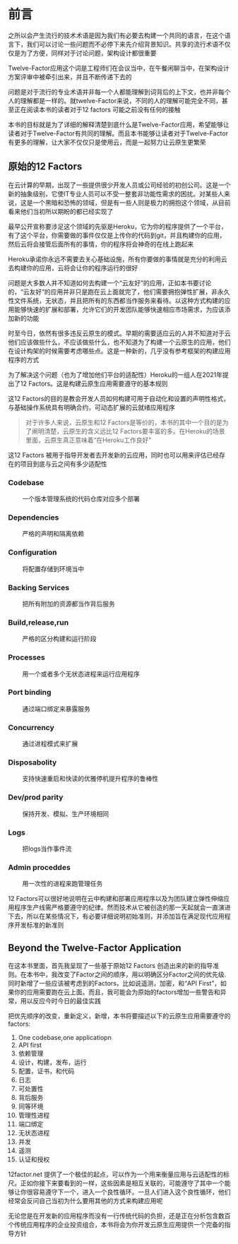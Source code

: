 # 前言

之所以会产生流行的技术术语是因为我们有必要去构建一个共同的语言，在这个语言下，我们可以讨论一些问题而不必停下来先介绍背景知识。共享的流行术语不仅仅是为了方便，同样对于讨论问题，架构设计都很重要

Twelve-Factor应用这个词是工程师们在会议当中，在午餐闲聊当中，在架构设计方案评审中被牵引出来，并且不断传递下去的

问题是对于流行的专业术语并非每一个人都能理解到词背后的上下文，也并非每个人的理解都是一样的。就twelve-Factor来说，不同的人的理解可能完全不同，甚至正在阅读本书的读者对于12 factors 可能之前没有任何的接触

本书的目标就是为了详细的解释清楚到底什么是Twelve-Factor应用，希望能够让读者对于Twelve-Factor有共同的理解。而且本书能够让读者对于Twelve-Factor有更多的理解，让大家不仅仅只是使用云，而是一起努力让云原生更繁荣

## 原始的12 Factors

在云计算的早期，出现了一些提供很少开发人员或公司经验的初创公司。这是一个新的抽象级别，它使IT专业人员可以不受一整套非功能性需求的困扰。对某些人来说，这是一个黑暗和恐怖的领域，但是有一些人则是极力的拥抱这个领域，从目前看来他们当初所以期盼的都已经实现了

最早公开宣称要涉足这个领域的先驱是Heroku，它为你的程序提供了一个平台，有了这个平台，你需要做的事件仅仅是上传你的代码到git，并且构建你的应用，然后云将会接管后面所有的事情，你的程序将会神奇的在线上跑起来


Heroku承诺你永远不需要去关心基础设施，所有你要做的事情就是充分的利用云去构建你的应用，云将会让你的程序运行的很好

问题是大多数人并不知道如何去构建一个“云友好”的应用，正如本书要讨论的，“云友好”的应用并非只是跑在云上面就完了，他们需要拥抱弹性扩展，非永久性文件系统，无状态，并且把所有的东西都当作服务来看待。以这种方式构建的应用能够快速的扩展和部署，允许它们的开发团队能够快速相应市场需求，为应该添加新的功能

时至今日，依然有很多违反云原生的模式。早期的需要适应云的人并不知道对于云他们应该做些什么，不应该做些什么，也不知道为了构建一个云原生的应用，他们在设计构架的时候需要考虑哪些点。这是一种新的，几乎没有参考框架的构建应用程序的方式

为了解决这个问题（也为了增加他们平台的适配性）Heroku的一组人在2021年提出了12 Factors。这是构建云原生应用需要遵守的基本规则

这12 Factors的目的是教会开发人员如何构建可用于自动化和设置的声明性格式，与基础操作系统具有明确合约，可动态扩展的云就绪应用程序

>对于许多人来说，云原生和12 Factors是等价的，本书的其中一个目的是为了阐明清楚，云原生的含义远比12 Factors要丰富的多。在Heroku的场景里面，云原生真正意味着“在Heroku工作良好”

这12 Factors 被用于指导开发者去开发新的云应用，同时也可以用来评估已经存在的项目到底与云之间有多少适配性

### Codebase
&ensp;&ensp;&ensp;&ensp; 一个版本管理系统的代码仓库对应多个部署

### Dependencies
&ensp;&ensp;&ensp;&ensp; 严格的声明和隔离依赖

### Configuration
&ensp;&ensp;&ensp;&ensp; 将配置存储到环境当中

### Backing Services
&ensp;&ensp;&ensp;&ensp; 把所有附加的资源都当作背后服务

### Build,release,run
&ensp;&ensp;&ensp;&ensp; 严格的区分构建和运行阶段

### Processes
&ensp;&ensp;&ensp;&ensp; 用一个或者多个无状态进程来运行应用程序

### Port binding
&ensp;&ensp;&ensp;&ensp; 通过端口绑定来暴露服务

### Concurrency
&ensp;&ensp;&ensp;&ensp; 通过进程模式来扩展

### Disposabolity
&ensp;&ensp;&ensp;&ensp; 支持快速重启和快读的优雅停机提升程序的鲁棒性

### Dev/prod parity
&ensp;&ensp;&ensp;&ensp; 保持开发、模拟、生产环境相同

### Logs
&ensp;&ensp;&ensp;&ensp; 把logs当作事件流

### Admin proceddes
&ensp;&ensp;&ensp;&ensp; 用一次性的进程来跑管理任务


12 Factors可以很好地说明在云中构建和部署应用程序以及为团队建立弹性伸缩应用程序生产线需严格要遵守的纪律。然而技术从它被创造的那一天起就会一直演进下去，所以在某些情况下，有必要详细说明初始准则，并添加旨在满足现代应用程序开发标准的新准则

## Beyond the Twelve-Factor Application

在这本书里面，首先我呈现了一些基于原始12 Factors 创造出来的新的指导准则。在本书中，我改变了Factor之间的顺序，用以明确区分Factor之间的优先级.同时新增了一些应该被考虑到的Factors，比如说遥测，加密，和“API First”，如果你的应用需要跑在云上面。而且，我可能会为原始的factors增加一些警告和异常，用以反应今时今日的最佳实践

把优先顺序的改变，重新定义，新增，本书将要描述以下的云原生应用需要遵守的factors:

1. One codebase,one applicatiopn
2. API first
3. 依赖管理
4. 设计，构建，发布，运行
5. 配置，证书，和代码
6. 日志
7. 可处置性
8. 背后服务
9. 同等环境
10. 管理性进程
11. 端口绑定
12. 无状态进程
13. 并发
14. 遥测
15. 认证和授权

12factor.net 提供了一个极佳的起点，可以作为一个用来衡量应用与云适配性的标尺。正如你接下来要看到的一样，这些因素是相互关联的，可能遵守了其中一个能够让你很容易遵守下一个，进入一个良性循环。一旦人们进入这个良性循环，他们经常会反问自己当初为什么要用其他的方式来构建应用呢

无论您是在开发新的应用程序而没有一行传统代码的负担，还是正在分析包含数百个传统应用程序的企业投资组合，本书将会为你开发云原生应用提供一个完备的指导方针
